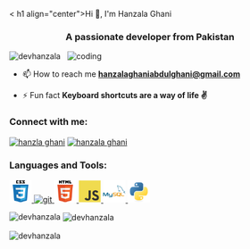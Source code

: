 
 < h1 align="center">Hi 👋, I'm Hanzala Ghani</h1>
<h3 align="center">A passionate developer from Pakistan</h3>
<img align="right" alt="coding" width="400" src="https://cdn.dribbble.com/users/1162077/screenshots/3848914/programmer.gif">
<p align="left"> <img src="https://komarev.com/ghpvc/?username=devhanzala&label=Profile%20views&color=0e75b6&style=flat" alt="devhanzala" /> </p>

- 📫 How to reach me **hanzalaghaniabdulghani@gmail.com**

- ⚡ Fun fact **Keyboard shortcuts are a way of life ✌**

<h3 align="left">Connect with me:</h3>
<p align="left">
<a href="https://fb.com/hanzla ghani" target="blank"><img align="center" src="https://raw.githubusercontent.com/rahuldkjain/github-profile-readme-generator/master/src/images/icons/Social/facebook.svg" alt="hanzla ghani" height="30" width="40" /></a>
<a href="https://instagram.com/hanzala ghani" target="blank"><img align="center" src="https://raw.githubusercontent.com/rahuldkjain/github-profile-readme-generator/master/src/images/icons/Social/instagram.svg" alt="hanzala ghani" height="30" width="40" /></a>
</p>

<h3 align="left">Languages and Tools:</h3>
<p align="left"> <a href="https://www.w3schools.com/css/" target="_blank" rel="noreferrer"> <img src="https://raw.githubusercontent.com/devicons/devicon/master/icons/css3/css3-original-wordmark.svg" alt="css3" width="40" height="40"/> </a> <a href="https://git-scm.com/" target="_blank" rel="noreferrer"> <img src="https://www.vectorlogo.zone/logos/git-scm/git-scm-icon.svg" alt="git" width="40" height="40"/> </a> <a href="https://www.w3.org/html/" target="_blank" rel="noreferrer"> <img src="https://raw.githubusercontent.com/devicons/devicon/master/icons/html5/html5-original-wordmark.svg" alt="html5" width="40" height="40"/> </a> <a href="https://developer.mozilla.org/en-US/docs/Web/JavaScript" target="_blank" rel="noreferrer"> <img src="https://raw.githubusercontent.com/devicons/devicon/master/icons/javascript/javascript-original.svg" alt="javascript" width="40" height="40"/> </a> <a href="https://www.mysql.com/" target="_blank" rel="noreferrer"> <img src="https://raw.githubusercontent.com/devicons/devicon/master/icons/mysql/mysql-original-wordmark.svg" alt="mysql" width="40" height="40"/> </a> <a href="https://www.python.org" target="_blank" rel="noreferrer"> <img src="https://raw.githubusercontent.com/devicons/devicon/master/icons/python/python-original.svg" alt="python" width="40" height="40"/> </a> </p>

<p><img align="left" src="https://github-readme-stats.vercel.app/api/top-langs?username=devhanzala&show_icons=true&locale=en&layout=compact" alt="devhanzala" /></p>

<p>&nbsp;<img align="center" src="https://github-readme-stats.vercel.app/api?username=devhanzala&show_icons=true&locale=en" alt="devhanzala" /></p>


<p><img align="center" src="https://github-readme-streak-stats.herokuapp.com/?user=devhanzala&" alt="devhanzala" /></p>
